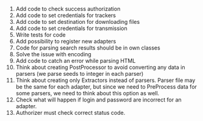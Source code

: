 1. Add code to check success authorization
2. Add code to set credentials for trackers
3. Add code to set destination for downloading files
4. Add code to set credentials for transmission
5. Write tests for code
6. Add possibility to register new adapters
7. Code for parsing search results should be in own classes
8. Solve the issue with encoding
9. Add code to catch an error while parsing HTML
10. Think about creating PostProcessor to avoid converting any data in parsers (we parse seeds to integer in each parser)
11. Think about creating only Extractors instead of parsers. Parser file may be the same for each adapter, but since we need to PreProcess data for some parsers, we need to think about this option as well.
12. Check what will happen if login and password are incorrect for an adapter.
13. Authorizer must check correct status code.